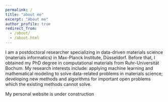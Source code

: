 ```yaml
---
permalink: /
title: "about me"
excerpt: "About me"
author_profile: true
redirect_from: 
  - /about/
  - /about.html
---
```

I am a postdoctoral researcher specializing in data-driven materials science (materials informatics) in Max-Planck Institute, Düsseldorf. Before that, I obtained my PhD degree in computational materials from Ruhr-Universität Bochum. My research interests include: applying machine learning and mathematical modeling to solve data-related problems in materials science; developing new methods and algorithms for important open problems which the existing methods cannot solve.   

My personal website is under construction
